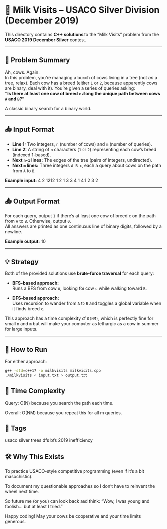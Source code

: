 # 🐄 Milk Visits – USACO Silver Division (December 2019)

This directory contains **C++ solutions** to the “Milk Visits” problem from the **USACO 2019 December Silver** contest.

---

## 📜 Problem Summary

Ah, cows. Again.  
In this problem, you’re managing a bunch of cows living in a tree (not *on* a tree, relax). Each cow has a breed (either `1` or `2`, because apparently cows are binary, deal with it). You’re given a series of queries asking:  
**“Is there at least one cow of breed `c` along the unique path between cows `A` and `B`?”**  

A classic binary search for a binary world.

---

## 📥 Input Format

- **Line 1:** Two integers, `n` (number of cows) and `m` (number of queries).  
- **Line 2:** A string of `n` characters (`1` or `2`) representing each cow’s breed (indexed 1-based).  
- **Next `n-1` lines:** The edges of the tree (pairs of integers, undirected).  
- **Next `m` lines:** Three integers `A B c`, each a query about cows on the path from `A` to `B`.

**Example input:**
4 2
1212
1 2
1 3
3 4
1 4 1
2 3 2

---

## 📤 Output Format

For each query, output `1` if there’s at least one cow of breed `c` on the path from `A` to `B`. Otherwise, output `0`.  
All answers are printed as one continuous line of binary digits, followed by a newline.

**Example output:**
10

---

## 💡 Strategy

Both of the provided solutions use **brute-force traversal** for each query:

- **BFS-based approach:**  
  Runs a BFS from cow `A`, looking for cow `c` while walking toward `B`.  

- **DFS-based approach:**  
  Uses recursion to wander from `A` to `B` and toggles a global variable when it finds breed `c`.

This approach has a time complexity of `O(NM)`, which is perfectly fine for small `n` and `m` but will make your computer as lethargic as a cow in summer for large inputs.

---

## 🚀 How to Run

For either approach:
```bash
g++ -std=c++17 -o milkvisits milkvisits.cpp
./milkvisits < input.txt > output.txt
```
## 🧠 Time Complexity
Query: O(N) because you search the path each time.

Overall: O(NM) because you repeat this for all m queries.

## 🔖 Tags
usaco silver trees dfs bfs 2019 inefficiency

## 🛠 Why This Exists
To practice USACO-style competitive programming (even if it’s a bit masochistic).

To document my questionable approaches so I don’t have to reinvent the wheel next time.

So future me (or you) can look back and think: “Wow, I was young and foolish… but at least I tried.”

Happy coding! May your cows be cooperative and your time limits generous.
